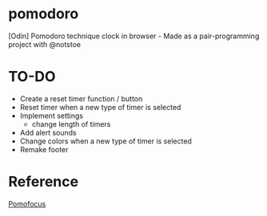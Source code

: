# pomodoro
[Odin] Pomodoro technique clock in browser - Made as a pair-programming project with @notstoe 


# TO-DO
- Create a reset timer function / button
- Reset timer when a new type of timer is selected
- Implement settings
    - change length of timers
- Add alert sounds
- Change colors when a new type of timer is selected
- Remake footer

# Reference
[Pomofocus](https://pomofocus.io)